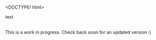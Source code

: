 
<DOCTYPE! html>
<html lang = "en-UK">

<head>
  <title> 
    Home
  </title>
  <link rel="shortcut icon" href="favicon.ico">
  <link rel="stylesheet" type="text/css" href="style.css"> 
</head>

<body>
  <table>
    <p> test </p>
  </table>
  <p>This is a work in progress. Check back soon for an updated version :) </p>


</body>
